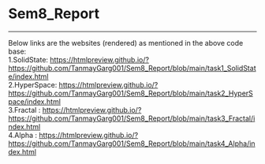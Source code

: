 # Sem8_Report
-------------------------------------------------------------------------------                       
Below links are the websites (rendered) as mentioned in the above code base:        
1.SolidState: https://htmlpreview.github.io/?https://github.com/TanmayGarg001/Sem8_Report/blob/main/task1_SolidState/index.html      
2.HyperSpace: https://htmlpreview.github.io/?https://github.com/TanmayGarg001/Sem8_Report/blob/main/task2_HyperSpace/index.html     
3.Fractal   : https://htmlpreview.github.io/?https://github.com/TanmayGarg001/Sem8_Report/blob/main/task3_Fractal/index.html     
4.Alpha     : https://htmlpreview.github.io/?https://github.com/TanmayGarg001/Sem8_Report/blob/main/task4_Alpha/index.html     
